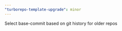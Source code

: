 ```yaml
---
"turborepo-template-upgrade": minor
---
```


Select base-commit based on git history for older repos

